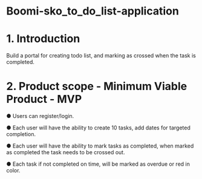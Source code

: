 # Boomi-sko_to_do_list-application

# 1. Introduction
Build a portal for creating todo list, and marking as crossed when the task is completed.
# 2. Product scope - Minimum Viable Product - MVP
● Users can register/login.


● Each user will have the ability to create 10 tasks, add dates for targeted completion.


● Each user will have the ability to mark tasks as completed, when marked as completed the task needs to be crossed out.


● Each task if not completed on time, will be marked as overdue or red in color.
